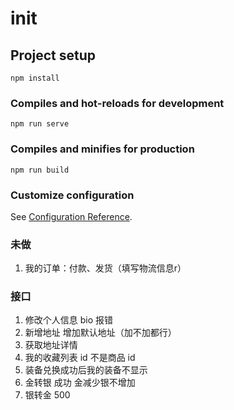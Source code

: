<!--
 * @Author: Chenxu
 * @Date: 2020-01-21 21:40:22
 * @LastEditTime : 2020-02-02 12:28:49
 -->
# init

## Project setup
```
npm install
```

### Compiles and hot-reloads for development
```
npm run serve
```

### Compiles and minifies for production
```
npm run build
```

### Customize configuration
See [Configuration Reference](https://cli.vuejs.org/config/).

### 未做
1. 我的订单：付款、发货（填写物流信息r）

### 接口
1. 修改个人信息 bio 报错
2. 新增地址 增加默认地址（加不加都行）
3. 获取地址详情
4. 我的收藏列表 id 不是商品 id
5. 装备兑换成功后我的装备不显示
6. 金转银 成功 金减少银不增加
6. 银转金 500 